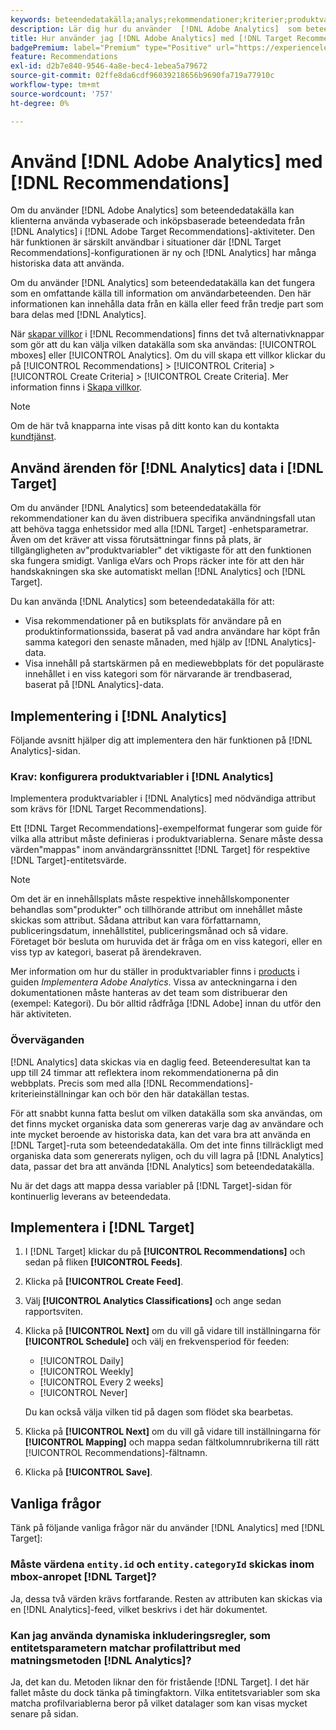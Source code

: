 ```yaml
---
keywords: beteendedatakälla;analys;rekommendationer;kriterier;produktvariabler
description: Lär dig hur du använder  [!DNL Adobe Analytics]  som beteendedatakälla i [!DNL Target Recommendations].
title: Hur använder jag [!DNL Adobe Analytics] med [!DNL Target Recommendations]?
badgePremium: label="Premium" type="Positive" url="https://experienceleague.adobe.com/docs/target/using/introduction/intro.html?lang=sv-SE#premium newtab=true" tooltip="Se vad som ingår i Target Premium."
feature: Recommendations
exl-id: d2b7e840-9546-4a8e-bec4-1ebea5a79672
source-git-commit: 02ffe8da6cdf96039218656b9690fa719a77910c
workflow-type: tm+mt
source-wordcount: '757'
ht-degree: 0%

---
```


# Använd [!DNL Adobe Analytics] med [!DNL Recommendations]

Om du använder [!DNL Adobe Analytics] som beteendedatakälla kan klienterna använda vybaserade och inköpsbaserade beteendedata från [!DNL Analytics] i [!DNL Adobe Target Recommendations]-aktiviteter. Den här funktionen är särskilt användbar i situationer där [!DNL Target Recommendations]-konfigurationen är ny och [!DNL Analytics] har många historiska data att använda.

Om du använder [!DNL Analytics] som beteendedatakälla kan det fungera som en omfattande källa till information om användarbeteenden. Den här informationen kan innehålla data från en källa eller feed från tredje part som bara delas med [!DNL Analytics].

När [skapar villkor](/help/main/c-recommendations/c-algorithms/create-new-algorithm.md) i [!DNL Recommendations] finns det två alternativknappar som gör att du kan välja vilken datakälla som ska användas: [!UICONTROL mboxes] eller [!UICONTROL Analytics]. Om du vill skapa ett villkor klickar du på [!UICONTROL Recommendations] > [!UICONTROL Criteria] > [!UICONTROL Create Criteria] > [!UICONTROL Create Criteria]. Mer information finns i [Skapa villkor](/help/main/c-recommendations/c-algorithms/create-new-algorithm.md).

>[!NOTE]
>
>Om de här två knapparna inte visas på ditt konto kan du kontakta [kundtjänst](/help/main/cmp-resources-and-contact-information.md#reference_ACA3391A00EF467B87930A450050077C).

## Använd ärenden för [!DNL Analytics] data i [!DNL Target]

Om du använder [!DNL Analytics] som beteendedatakälla för rekommendationer kan du även distribuera specifika användningsfall utan att behöva tagga enhetssidor med alla [!DNL Target] -enhetsparametrar. Även om det kräver att vissa förutsättningar finns på plats, är tillgängligheten av&quot;produktvariabler&quot; det viktigaste för att den funktionen ska fungera smidigt. Vanliga eVars och Props räcker inte för att den här handskakningen ska ske automatiskt mellan [!DNL Analytics] och [!DNL Target].

Du kan använda [!DNL Analytics] som beteendedatakälla för att:

* Visa rekommendationer på en butiksplats för användare på en produktinformationssida, baserat på vad andra användare har köpt från samma kategori den senaste månaden, med hjälp av [!DNL Analytics]-data.
* Visa innehåll på startskärmen på en mediewebbplats för det populäraste innehållet i en viss kategori som för närvarande är trendbaserad, baserat på [!DNL Analytics]-data.

## Implementering i [!DNL Analytics]

Följande avsnitt hjälper dig att implementera den här funktionen på [!DNL Analytics]-sidan.

### Krav: konfigurera produktvariabler i [!DNL Analytics]

Implementera produktvariabler i [!DNL Analytics] med nödvändiga attribut som krävs för [!DNL Target Recommendations].

Ett [!DNL Target Recommendations]-exempelformat fungerar som guide för vilka alla attribut måste definieras i produktvariablerna. Senare måste dessa värden&quot;mappas&quot; inom användargränssnittet [!DNL Target] för respektive [!DNL Target]-entitetsvärde.

>[!NOTE]
>
>Om det är en innehållsplats måste respektive innehållskomponenter behandlas som&quot;produkter&quot; och tillhörande attribut om innehållet måste skickas som attribut. Sådana attribut kan vara författarnamn, publiceringsdatum, innehållstitel, publiceringsmånad och så vidare. Företaget bör besluta om huruvida det är fråga om en viss kategori, eller en viss typ av kategori, baserat på ärendekraven.

Mer information om hur du ställer in produktvariabler finns i [products](https://experienceleague.adobe.com/docs/analytics/implementation/vars/page-vars/products.html?lang=sv-SE) i guiden *Implementera Adobe Analytics*. Vissa av anteckningarna i den dokumentationen måste hanteras av det team som distribuerar den (exempel: Kategori). Du bör alltid rådfråga [!DNL Adobe] innan du utför den här aktiviteten.

### Överväganden

[!DNL Analytics] data skickas via en daglig feed. Beteenderesultat kan ta upp till 24 timmar att reflektera inom rekommendationerna på din webbplats. Precis som med alla [!DNL Recommendations]-kriterieinställningar kan och bör den här datakällan testas.

För att snabbt kunna fatta beslut om vilken datakälla som ska användas, om det finns mycket organiska data som genereras varje dag av användare och inte mycket beroende av historiska data, kan det vara bra att använda en [!DNL Target]-ruta som beteendedatakälla. Om det inte finns tillräckligt med organiska data som genererats nyligen, och du vill lagra på [!DNL Analytics] data, passar det bra att använda [!DNL Analytics] som beteendedatakälla.

Nu är det dags att mappa dessa variabler på [!DNL Target]-sidan för kontinuerlig leverans av beteendedata.

## Implementera i [!DNL Target]

1. I [!DNL Target] klickar du på **[!UICONTROL Recommendations]** och sedan på fliken **[!UICONTROL Feeds]**.

1. Klicka på **[!UICONTROL Create Feed]**.

1. Välj **[!UICONTROL Analytics Classifications]** och ange sedan rapportsviten.

1. Klicka på **[!UICONTROL Next]** om du vill gå vidare till inställningarna för **[!UICONTROL Schedule]** och välj en frekvensperiod för feeden:

   * [!UICONTROL Daily]
   * [!UICONTROL Weekly]
   * [!UICONTROL Every 2 weeks]
   * [!UICONTROL Never]

   Du kan också välja vilken tid på dagen som flödet ska bearbetas.

1. Klicka på **[!UICONTROL Next]** om du vill gå vidare till inställningarna för **[!UICONTROL Mapping]** och mappa sedan fältkolumnrubrikerna till rätt [!UICONTROL Recommendations]-fältnamn.

1. Klicka på **[!UICONTROL Save]**.

## Vanliga frågor

Tänk på följande vanliga frågor när du använder [!DNL Analytics] med [!DNL Target]:

### Måste värdena `entity.id` och `entity.categoryId` skickas inom mbox-anropet [!DNL Target]?

Ja, dessa två värden krävs fortfarande. Resten av attributen kan skickas via en [!DNL Analytics]-feed, vilket beskrivs i det här dokumentet.

### Kan jag använda dynamiska inkluderingsregler, som entitetsparametern matchar profilattribut med matningsmetoden [!DNL Analytics]?

Ja, det kan du. Metoden liknar den för fristående [!DNL Target]. I det här fallet måste du dock tänka på timingfaktorn. Vilka entitetsvariabler som ska matcha profilvariablerna beror på vilket datalager som kan visas mycket senare på sidan.
